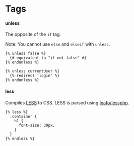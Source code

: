 # Tags

#### unless
The opposite of the `if` tag.

Note: You cannot use `else` and `elseif` with `unless`.

```jinja
{% unless false %}
  {# equivalent to "if not false" #}
{% endunless %}

{% unless currentUser %}
  {% redirect 'login' %}
{% endunless %}
```

#### less
Compiles [LESS](http://lesscss.org/) to CSS. LESS is parsed using [leafo/lessphp](https://github.com/leafo/lessphp).
```jinja
{% less %}
  .container {
    h1 {
      font-size: 30px;
    }
  }
{% endless %}
```
